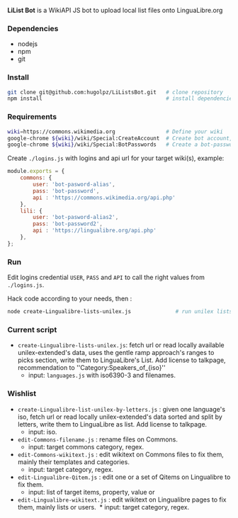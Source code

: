 **LiList Bot** is a WikiAPI JS bot to upload local list files onto LinguaLibre.org

### Dependencies
* nodejs
* npm
* git

### Install
```bash
git clone git@github.com:hugolpz/LiListsBot.git   # clone repository
npm install                                       # install dependencies
```

### Requirements
```bash
wiki=https://commons.wikimedia.org                # Define your wiki
google-chrome ${wiki}/wiki/Special:CreateAccount  # Create bot account, open in browser, follow instructions.
google-chrome ${wiki}/wiki/Special:BotPasswords   # Create a bot-password and bot-pasword-alias, follow instructions.
```

Create `./logins.js` with logins and api url for your target wiki(s), example:
```js
module.exports = {
	commons: {
		user: 'bot-pasword-alias',
		pass: 'bot-password',
		api : 'https://commons.wikimedia.org/api.php'
	},
	lili: {
		user: 'bot-pasword-alias2',
		pass: 'bot-password2',
		api : 'https://lingualibre.org/api.php'
	},
};
```

### Run
Edit logins credential `USER`, `PASS` and `API` to call the right values from `./logins.js`.

Hack code according to your needs, then :
```bash
node create-Lingualibre-lists-unilex.js              # run unilex lists uploader.
```

### Current script
* `create-Lingualibre-lists-unilex.js`: fetch url or read locally available unilex-extended's data, uses the gentle ramp approach's ranges to picks section, write them to LinguaLibre's List. Add license to talkpage, recommendation to ''Category:Speakers_of_{iso}''
  * input: `languages.js` with iso6390-3 and filenames.

### Wishlist
* `create-Lingualibre-list-unilex-by-letters.js` : given one language's iso, fetch url or read locally unilex-extended's data sorted and split by letters, write them to LinguaLibre as list. Add license to talkpage.
  * input: iso.
* `edit-Commons-filename.js` : rename files on Commons.
  * input: target commons category, regex.
* `edit-Commons-wikitext.js` : edit wikitext on Commons files to fix them, mainly their templates and categories.
  * input: target category, regex.
* `edit-Lingualibre-Qitem.js` : edit one or a set of Qitems on Lingualibre to fix them.
  * input: list of target items, property, value or  
* `edit-Lingualibre-wikitext.js` : edit wikitext on Lingualibre pages to fix them, mainly lists or users.
  * input: target category, regex.
